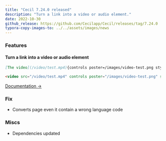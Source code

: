 ```yaml
---
title: "Cecil 7.24.0 released"
description: "Turn a link into a video or audio element."
date: 2022-10-30
github_release: https://github.com/Cecilapp/Cecil/releases/tag/7.24.0
typora-copy-images-to: ../../assets/images/news
---
```


### Features

#### Turn a link into a video or audio element

```markdown
[The video](/video/test.mp4){controls poster=/images/video-test.png style="width:100%;"}
```

```html
<video src="/video/test.mp4" controls poster="/images/video-test.png" style="width:100%;"></video>
```

[Documentation →](/documentation/content/#embedded-links)

### Fix

-  Converts page even it contain a wrong language code

### Miscs

- Dependencies updated
